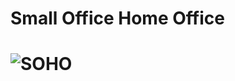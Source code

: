
<h1>Small Office Home Office<h1/>

![SOHO](https://github.com/git-mo-betta/git-mo-betta/assets/119739482/d1b91fec-5caf-42a0-b3b3-be1428a0e417)

